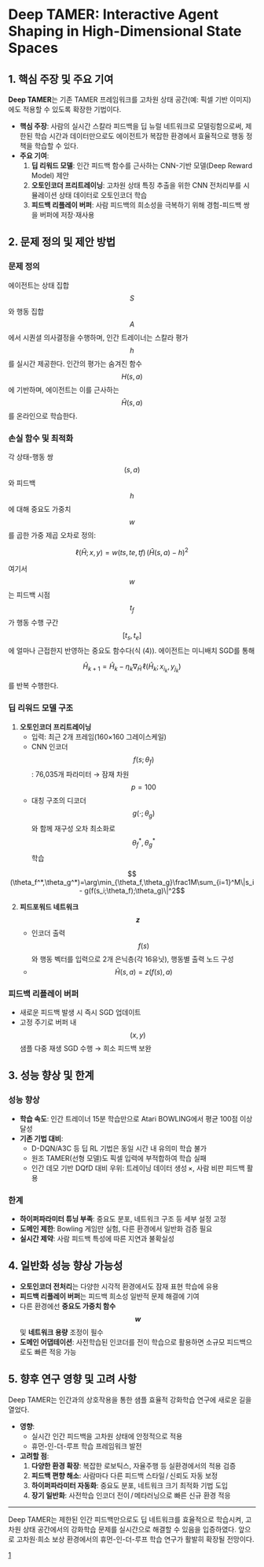 # Deep TAMER: Interactive Agent Shaping in High-Dimensional State Spaces

## 1. 핵심 주장 및 주요 기여  
**Deep TAMER**는 기존 TAMER 프레임워크를 고차원 상태 공간(예: 픽셀 기반 이미지)에도 적용할 수 있도록 확장한 기법이다.  
- **핵심 주장**: 사람의 실시간 스칼라 피드백을 딥 뉴럴 네트워크로 모델링함으로써, 제한된 학습 시간과 데이터만으로도 에이전트가 복잡한 환경에서 효율적으로 행동 정책을 학습할 수 있다.  
- **주요 기여**:  
  1. **딥 리워드 모델**: 인간 피드백 함수를 근사하는 CNN-기반 모델(Deep Reward Model) 제안  
  2. **오토인코더 프리트레이닝**: 고차원 상태 특징 추출을 위한 CNN 전처리부를 시뮬레이션 상태 데이터로 오토인코더 학습  
  3. **피드백 리플레이 버퍼**: 사람 피드백의 희소성을 극복하기 위해 경험-피드백 쌍을 버퍼에 저장·재사용  

## 2. 문제 정의 및 제안 방법  

### 문제 정의  
에이전트는 상태 집합 $$S$$와 행동 집합 $$A$$에서 시퀀셜 의사결정을 수행하며, 인간 트레이너는 스칼라 평가 $$h$$를 실시간 제공한다. 인간의 평가는 숨겨진 함수 $$H(s,a)$$에 기반하며, 에이전트는 이를 근사하는 $$\hat H(s,a)$$를 온라인으로 학습한다.  

### 손실 함수 및 최적화  
각 상태-행동 쌍 $$(s,a)$$와 피드백 $$h$$에 대해 중요도 가중치 $$w$$를 곱한 가중 제곱 오차로 정의:  

$$
\ell(\hat H;x,y) = w(ts,te,tf)\,\bigl(\hat H(s,a)-h\bigr)^2
$$  

여기서 $$w$$는 피드백 시점 $$t_f$$가 행동 수행 구간 $$[t_s,t_e]$$에 얼마나 근접한지 반영하는 중요도 함수다(식 (4)). 에이전트는 미니배치 SGD를 통해  

$$
\hat H_{k+1} = \hat H_k - \eta_k \nabla_{\hat H}\,\ell(\hat H_k;x_{i_k},y_{j_k})
$$  

를 반복 수행한다.  

### 딥 리워드 모델 구조  
1. **오토인코더 프리트레이닝**  
   - 입력: 최근 2개 프레임(160×160 그레이스케일)  
   - CNN 인코더 $$f(s;\theta_f)$$: 76,035개 파라미터 → 잠재 차원 $$p=100$$  
   - 대칭 구조의 디코더 $$g(\cdot;\theta_g)$$와 함께 재구성 오차 최소화로 $$\theta_f^*,\theta_g^*$$ 학습  

```math
   (\theta_f^*,\theta_g^*)=\arg\min_{\theta_f,\theta_g}\frac1M\sum_{i=1}^M\|s_i - g(f(s_i;\theta_f);\theta_g)\|^2
```

2. **피드포워드 네트워크 $$z$$**  
   - 인코더 출력 $$f(s)$$와 행동 벡터를 입력으로 2개 은닉층(각 16유닛), 행동별 출력 노드 구성  
   - $$\hat H(s,a)=z(f(s),a)$$  

### 피드백 리플레이 버퍼  
- 새로운 피드백 발생 시 즉시 SGD 업데이트  
- 고정 주기로 버퍼 내 $$(x,y)$$ 샘플 다중 재생 SGD 수행 → 희소 피드백 보완  

## 3. 성능 향상 및 한계  

### 성능 향상  
- **학습 속도**: 인간 트레이너 15분 학습만으로 Atari BOWLING에서 평균 100점 이상 달성  
- **기존 기법 대비**:  
  - D-DQN/A3C 등 딥 RL 기법은 동일 시간 내 유의미 학습 불가  
  - 원조 TAMER(선형 모델)도 픽셀 입력에 부적합하여 학습 실패  
  - 인간 데모 기반 DQfD 대비 우위: 트레이닝 데이터 생성 ×, 사람 비판 피드백 활용  

### 한계  
- **하이퍼파라미터 튜닝 부족**: 중요도 분포, 네트워크 구조 등 세부 설정 고정  
- **도메인 제한**: Bowling 게임만 실험, 다른 환경에서 일반화 검증 필요  
- **실시간 제약**: 사람 피드백 특성에 따른 지연과 불확실성  

## 4. 일반화 성능 향상 가능성  
- **오토인코더 전처리**는 다양한 시각적 환경에서도 잠재 표현 학습에 유용  
- **피드백 리플레이 버퍼**는 피드백 희소성 일반적 문제 해결에 기여  
- 다른 환경에선 **중요도 가중치 함수 $$w$$** 및 **네트워크 용량** 조정이 필수  
- **도메인 어댑테이션**: 사전학습된 인코더를 전이 학습으로 활용하면 소규모 피드백으로도 빠른 적응 가능  

## 5. 향후 연구 영향 및 고려 사항  
Deep TAMER는 인간과의 상호작용을 통한 샘플 효율적 강화학습 연구에 새로운 길을 열었다.  
- **영향**:  
  - 실시간 인간 피드백을 고차원 상태에 안정적으로 적용  
  - 휴먼-인-더-루프 학습 프레임워크 발전  
- **고려할 점**:  
  1. **다양한 환경 확장**: 복잡한 로보틱스, 자율주행 등 실환경에서의 적용 검증  
  2. **피드백 편향 해소**: 사람마다 다른 피드백 스타일 / 신뢰도 자동 보정  
  3. **하이퍼파라미터 자동화**: 중요도 분포, 네트워크 크기 최적화 기법 도입  
  4. **장기 일반화**: 사전학습 인코더 전이 / 메타러닝으로 빠른 신규 환경 적응  

---  
Deep TAMER는 제한된 인간 피드백만으로도 딥 네트워크를 효율적으로 학습시켜, 고차원 상태 공간에서의 강화학습 문제를 실시간으로 해결할 수 있음을 입증하였다. 앞으로 고차원·희소 보상 환경에서의 휴먼-인-더-루프 학습 연구가 활발히 확장될 전망이다.

[1](https://ppl-ai-file-upload.s3.amazonaws.com/web/direct-files/attachments/22370781/d57074b3-ca74-4e45-bbfa-cb0194a72e6d/1709.10163v2.pdf)
